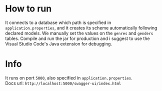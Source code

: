 # How to run
It connects to a database which path is specified in `application.properties`, and it creates its scheme automatically following declared models.
We manually set the values on the `genres` and `genders` tables.
Compile and run the jar for production and i suggest to use the Visual Studio Code's Java extension for debugging.

# Info
It runs on port `5000`, also specified in `application.properties`. <br />
Docs url: `http://localhost:5000/swagger-ui/index.html`
